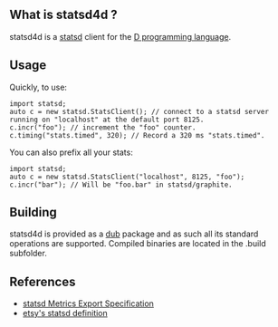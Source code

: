 What is statsd4d ?
------------------

statsd4d is a [statsd](https://github.com/etsy/statsd/) client for the [D programming language](http://www.dlang.org/).

Usage
-----

Quickly, to use:

	import statsd;
	auto c = new statsd.StatsClient(); // connect to a statsd server running on "localhost" at the default port 8125.
	c.incr("foo"); // increment the "foo" counter.
	c.timing("stats.timed", 320); // Record a 320 ms "stats.timed".

You can also prefix all your stats:

	import statsd;
	auto c = new statsd.StatsClient("localhost", 8125, "foo");
	c.incr("bar"); // Will be "foo.bar" in statsd/graphite.

Building
--------

statsd4d is provided as a [dub](http://code.dlang.org/about/) package and as such all its standard operations are supported. Compiled binaries are located in the .build subfolder.

References
----------

 * [statsd Metrics Export Specification](https://github.com/b/statsd_spec)
 * [etsy's statsd definition](https://github.com/etsy/statsd/blob/master/docs/metric_types.md)
